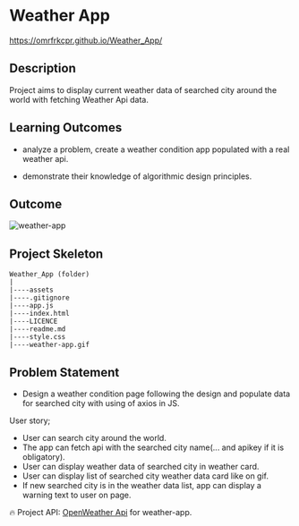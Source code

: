 # Weather App

https://omrfrkcpr.github.io/Weather_App/

## Description

Project aims to display current weather data of searched city around the world with fetching Weather Api data.

## Learning Outcomes

- analyze a problem, create a weather condition app populated with a real weather api.

- demonstrate their knowledge of algorithmic design principles.

## Outcome

![weather-app](https://github.com/omrfrkcpr/Weather_App/assets/77440899/2dcdfaf7-966f-4aaf-87c7-f17e3dc1520a)

## Project Skeleton

```
Weather_App (folder)
|
|----assets
|----.gitignore
|----app.js
|----index.html
|----LICENCE
|----readme.md
|----style.css
|----weather-app.gif
```

## Problem Statement

- Design a weather condition page following the design and populate data for searched city with using of axios in JS.

User story;

- User can search city around the world.
- The app can fetch api with the searched city name(... and apikey if it is obligatory).
- User can display weather data of searched city in weather card.
- User can display list of searched city weather data card like on gif.
- If new searched city is in the weather data list, app can display a warning text to user on page.

🔥 Project API: [OpenWeather Api](https://openweathermap.org/) for weather-app.
